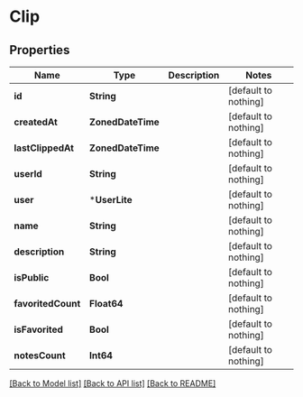 # Clip


## Properties
Name | Type | Description | Notes
------------ | ------------- | ------------- | -------------
**id** | **String** |  | [default to nothing]
**createdAt** | **ZonedDateTime** |  | [default to nothing]
**lastClippedAt** | **ZonedDateTime** |  | [default to nothing]
**userId** | **String** |  | [default to nothing]
**user** | ***UserLite** |  | [default to nothing]
**name** | **String** |  | [default to nothing]
**description** | **String** |  | [default to nothing]
**isPublic** | **Bool** |  | [default to nothing]
**favoritedCount** | **Float64** |  | [default to nothing]
**isFavorited** | **Bool** |  | [default to nothing]
**notesCount** | **Int64** |  | [default to nothing]


[[Back to Model list]](../README.md#models) [[Back to API list]](../README.md#api-endpoints) [[Back to README]](../README.md)


